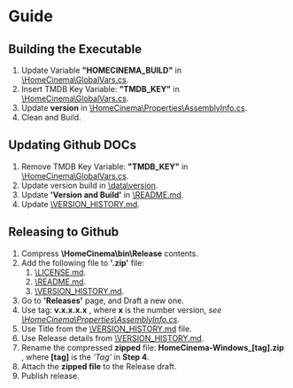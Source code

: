 # Guide

## Building the Executable
1. Update Variable **"HOMECINEMA_BUILD"** in [\HomeCinema\GlobalVars.cs](\HomeCinema\GlobalVars.cs).
2. Insert TMDB Key Variable: **"TMDB_KEY"** in [\HomeCinema\GlobalVars.cs](\HomeCinema\GlobalVars.cs).
3. Update **version** in [\HomeCinema\Properties\AssemblyInfo.cs](\HomeCinema\Properties\AssemblyInfo.cs).
4. Clean and Build.

## Updating Github DOCs
1. Remove TMDB Key Variable: **"TMDB_KEY"** in [\HomeCinema\GlobalVars.cs](\HomeCinema\GlobalVars.cs).
2. Update version build in [\data\version](\data\version).
3. Update **'Version and Build'** in [\README.md](\README.md).
4. Update [\VERSION_HISTORY.md](\VERSION_HISTORY.md).

## Releasing to Github
1. Compress **\HomeCinema\bin\Release** contents.
2. Add the following file to **'.zip'** file:
    1. [\LICENSE.md](\LICENSE.md).
    2. [\README.md](\README.md).
    3. [\VERSION_HISTORY.md](\VERSION_HISTORY.md).
3. Go to **'Releases'** page, and Draft a new one.
4. Use tag: **v.x.x.x.x** , where **x** is the number version, *see [\HomeCinema\Properties\AssemblyInfo.cs](\HomeCinema\Properties\AssemblyInfo.cs)*.
5. Use Title from the [\VERSION_HISTORY.md](\VERSION_HISTORY.md) file.
6. Use Release details from [\VERSION_HISTORY.md](\VERSION_HISTORY.md).
7. Rename the compressed **zipped** file: **HomeCinema-Windows_[tag].zip** , where **[tag]** is the *'Tag'* in **Step 4**.
8. Attach the **zipped file** to the Release draft.
9. Publish release.
